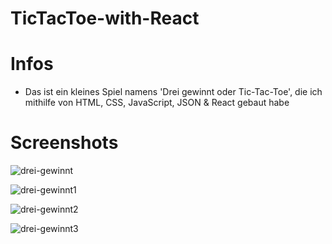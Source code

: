 # TicTacToe-with-React

# Infos
* Das ist ein kleines Spiel namens 'Drei gewinnt oder Tic-Tac-Toe', die ich mithilfe von HTML, CSS, JavaScript, JSON & React gebaut habe

# Screenshots

![drei-gewinnt](https://github.com/Iftirana/TicTacToe-with-React/assets/127227435/83690b39-1735-4d1c-b2b8-fc2352246d08)

![drei-gewinnt1](https://github.com/Iftirana/TicTacToe-with-React/assets/127227435/2fb30afb-395d-4d16-9666-16d1d4d70e69)

![drei-gewinnt2](https://github.com/Iftirana/TicTacToe-with-React/assets/127227435/50f0cfdc-72a3-44fd-a731-4c55eb6ce44e)

![drei-gewinnt3](https://github.com/Iftirana/TicTacToe-with-React/assets/127227435/4a45d326-16ee-428e-834c-d5bf34978556)
